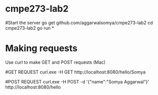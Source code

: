 # cmpe273-lab2

#Start the server
go get github.com/aggarwalsomya/cmpe273-lab2
cd cmpe273-lab2
go run *


# Making requests

Use curl to make GET and POST requests (Mac)

#GET REQUEST
curl.exe -H GET http://localhost:8080/hello/Somya

#POST REQUEST
curl.exe -H POST -d '{"name":"Somya Aggarwal"}' http://localhost:8080/hello
